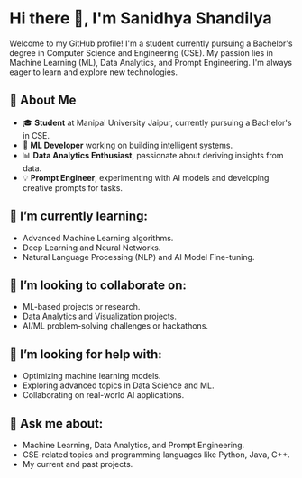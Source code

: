 # Hi there 👋, I'm Sanidhya Shandilya

Welcome to my GitHub profile! I'm a student currently pursuing a Bachelor's degree in Computer Science and Engineering (CSE). My passion lies in Machine Learning (ML), Data Analytics, and Prompt Engineering. I'm always eager to learn and explore new technologies.

## 🚀 About Me
- 🎓 **Student** at Manipal University Jaipur, currently pursuing a Bachelor's in CSE.
- 🤖 **ML Developer** working on building intelligent systems.
- 📊 **Data Analytics Enthusiast**, passionate about deriving insights from data.
- 💡 **Prompt Engineer**, experimenting with AI models and developing creative prompts for tasks.
  
## 🌱 I’m currently learning:
- Advanced Machine Learning algorithms.
- Deep Learning and Neural Networks.
- Natural Language Processing (NLP) and AI Model Fine-tuning.
  
## 👯 I’m looking to collaborate on:
- ML-based projects or research.
- Data Analytics and Visualization projects.
- AI/ML problem-solving challenges or hackathons.

## 🤔 I’m looking for help with:
- Optimizing machine learning models.
- Exploring advanced topics in Data Science and ML.
- Collaborating on real-world AI applications.

## 💬 Ask me about:
- Machine Learning, Data Analytics, and Prompt Engineering.
- CSE-related topics and programming languages like Python, Java, C++.
- My current and past projects.
